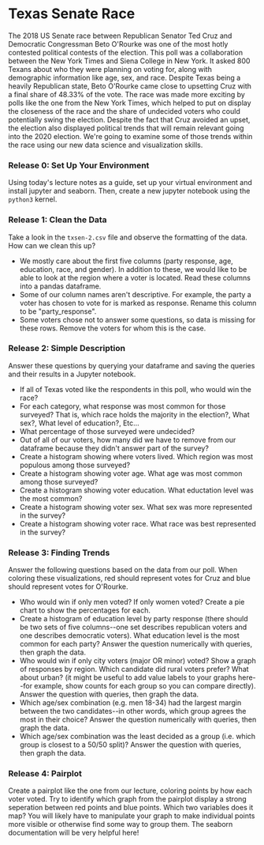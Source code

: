 # Texas Senate Race
The 2018 US Senate race between Republican Senator Ted Cruz and Democratic Congressman Beto O'Rourke was one of the most hotly contested political contests of the election. This poll was a collaboration between the New York Times and Siena College in New York. It asked 800 Texans about who they were planning on voting for, along with demographic information like age, sex, and race. Despite Texas being a heavily Republican state, Beto O'Rourke came close to upsetting Cruz with a final share of 48.33% of the vote. The race was made more exciting by polls like the one from the New York Times, which helped to put on display the closeness of the race and the share of undecided voters who could potentially swing the election. Despite the fact that Cruz avoided an upset, the election also displayed political trends that will remain relevant going into the 2020 election. We're going to examine some of those trends within the race using our new data science and visualization skills.

### Release 0: Set Up Your Environment
Using today's lecture notes as a guide, set up your virtual environment and install jupyter and seaborn. Then, create a new jupyter notebook using the `python3` kernel.

### Release 1: Clean the Data
Take a look in the `txsen-2.csv` file and observe the formatting of the data. How can we clean this up?
* We mostly care about the first five columns (party response, age, education, race, and gender). In addition to these, we would like to be able to look at the region where a voter is located. Read these columns into a pandas dataframe.
* Some of our column names aren't descriptive. For example, the party a voter has chosen to vote for is marked as response. Rename this column to be "party_response".
* Some voters chose not to answer some questions, so data is missing for these rows. Remove the voters for whom this is the case.

### Release 2: Simple Description
Answer these questions by querying your dataframe and saving the queries and their results in a Jupyter notebook.
* If all of Texas voted like the respondents in this poll, who would win the race?
* For each category, what response was most common for those surveyed? That is, which race holds the majority in the election?, What sex?, What level of education?, Etc...
* What percentage of those surveyed were undecided?
* Out of all of our voters, how many did we have to remove from our dataframe because they didn't answer part of the survey?
* Create a histogram showing where voters lived. Which region was most populous among those surveyed?
* Create a histogram showing voter age. What age was most common among those surveyed?
* Create a histogram showing voter education. What eductation level was the most common?
* Create a histogram showing voter sex. What sex was more represented in the survey?
* Create a histogram showing voter race. What race was best represented in the survey?

### Release 3: Finding Trends
Answer the following questions based on the data from our poll. When coloring these visualizations, red should represent votes for Cruz and blue should represent votes for O'Rourke.
* Who would win if only men voted? If only women voted? Create a pie chart to show the percentages for each.
* Create a histogram of education level by party response (there should be two sets of five columns--one set describes republican voters and one describes democratic voters). What education level is the most common for each party? Answer the question numerically with queries, then graph the data.
* Who would win if only city voters (major OR minor) voted? Show a graph of responses by region. Which candidate did rural voters prefer? What about urban? (it might be useful to add value labels to your graphs here--for example, show counts for each group so you can compare directly). Answer the question with queries, then graph the data.
* Which age/sex combination (e.g. men 18-34) had the largest margin between the two candidates--in other words, which group agrees the most in their choice? Answer the question numerically with queries, then graph the data.
* Which age/sex combination was the least decided as a group (i.e. which group is closest to a 50/50 split)? Answer the question with queries, then graph the data.

### Release 4: Pairplot
Create a pairplot like the one from our lecture, coloring points by how each voter voted. Try to identify which graph from the pairplot display a strong seperation between red points and blue points. Which two variables does it map? You will likely have to manipulate your graph to make individual points more visible or otherwise find some way to group them. The seaborn documentation will be very helpful here!

